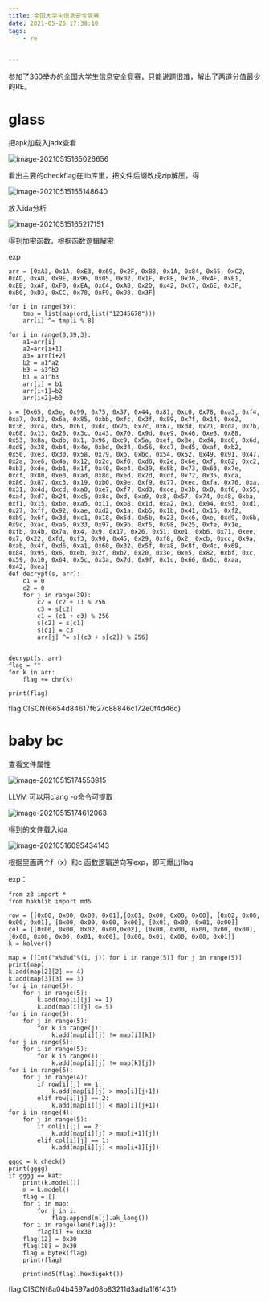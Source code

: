 ```yaml
---
title: 全国大学生信息安全竞赛
date: 2021-05-26 17:38:10
tags:
	- re
	

---
```


参加了360举办的全国大学生信息安全竞赛，只能说题很难，解出了两道分值最少的RE。

<!-- more-->

# glass

把apk加载入jadx查看

![image-20210515165026656](https://s2.loli.net/2022/03/26/Oo9VHxwutXzjMgW.png)

看出主要的checkflag在lib库里，把文件后缀改成zip解压，得

![image-20210515165148640](https://s2.loli.net/2022/03/26/O3cDybGgastmYVX.png)

放入ida分析

![image-20210515165217151](https://s2.loli.net/2022/03/26/m3ISqTyfevDaVAF.png)

得到加密函数，根据函数逻辑解密

exp

```
arr = [0xA3, 0x1A, 0xE3, 0x69, 0x2F, 0xBB, 0x1A, 0x84, 0x65, 0xC2, 0xAD, 0xAD, 0x9E, 0x96, 0x05, 0x02, 0x1F, 0x8E, 0x36, 0x4F, 0xE1, 0xEB, 0xAF, 0xF0, 0xEA, 0xC4, 0xA8, 0x2D, 0x42, 0xC7, 0x6E, 0x3F, 0xB0, 0xD3, 0xCC, 0x78, 0xF9, 0x98, 0x3F]

for i in range(39):
	tmp = list(map(ord,list("12345678")))
	arr[i] ^= tmp[i % 8]

for i in range(0,39,3):
    a1=arr[i] 
    a2=arr[i+1]
    a3= arr[i+2]
    b2 = a1^a2
    b3 = a3^b2
    b1 = a1^b3
    arr[i] = b1
    arr[i+1]=b2
    arr[i+2]=b3

s = [0x65, 0x5e, 0x99, 0x75, 0x37, 0x44, 0x81, 0xc0, 0x78, 0xa3, 0xf4, 0xa7, 0x83, 0x6a, 0x85, 0xbb, 0xfc, 0x3f, 0x89, 0x7f, 0x14, 0xe2, 0x36, 0xc4, 0x5, 0x61, 0xdc, 0x2b, 0x7c, 0x67, 0xdd, 0x21, 0xda, 0x7b, 0x68, 0x13, 0x28, 0x3c, 0x43, 0x70, 0x9d, 0xe9, 0x46, 0xe8, 0x88, 0x53, 0x8a, 0xdb, 0x1, 0x96, 0xc9, 0x5a, 0xef, 0x8e, 0xd4, 0xc8, 0x6d, 0xd8, 0x38, 0xb4, 0x4e, 0xbd, 0x34, 0x56, 0xc7, 0xd5, 0xaf, 0xb2, 0x50, 0xe3, 0x30, 0x58, 0x79, 0xb, 0xbc, 0x54, 0x52, 0x49, 0x91, 0x47, 0x2a, 0xe6, 0x4a, 0x12, 0x2c, 0xf0, 0xd0, 0x2e, 0x6e, 0xf, 0x62, 0xc2, 0xb3, 0xde, 0xb1, 0x1f, 0x40, 0xe4, 0x39, 0x8b, 0x73, 0x63, 0x7e, 0xcf, 0x80, 0xe0, 0xad, 0x8d, 0xed, 0x2d, 0xdf, 0x72, 0x35, 0xca, 0x86, 0x87, 0xc3, 0x19, 0xb0, 0x9e, 0xf9, 0x77, 0xec, 0xfa, 0x76, 0xa, 0x31, 0x4d, 0xcd, 0xa0, 0xe7, 0xf7, 0xd3, 0xce, 0x3b, 0x0, 0xf6, 0x55, 0xa4, 0xd7, 0x24, 0xc5, 0x8c, 0xd, 0xa9, 0x8, 0x57, 0x74, 0x48, 0xba, 0xf1, 0x15, 0xbe, 0xa5, 0x11, 0xb8, 0x1d, 0xa2, 0x3, 0x94, 0x93, 0xd1, 0x27, 0xff, 0x92, 0xae, 0xd2, 0x1a, 0xb5, 0x1b, 0x41, 0x16, 0xf2, 0xb9, 0x6f, 0x3d, 0xc1, 0x18, 0x5d, 0x5b, 0x23, 0xc6, 0xe, 0xd9, 0x6b, 0x9c, 0xac, 0xa6, 0x33, 0x97, 0x9b, 0xf5, 0x98, 0x25, 0xfe, 0x1e, 0xfb, 0x4b, 0x7a, 0x4, 0x9, 0x17, 0x26, 0x51, 0xe1, 0xb6, 0x71, 0xee, 0x7, 0x22, 0xfd, 0xf3, 0x90, 0x45, 0x29, 0xf8, 0x2, 0xcb, 0xcc, 0x9a, 0xab, 0x4f, 0xd6, 0xa1, 0x60, 0x32, 0x5f, 0xa8, 0x8f, 0x4c, 0x69, 0x84, 0x95, 0x6, 0xeb, 0x2f, 0xb7, 0x20, 0x3e, 0xe5, 0x82, 0xbf, 0xc, 0x59, 0x10, 0x64, 0x5c, 0x3a, 0x7d, 0x9f, 0x1c, 0x66, 0x6c, 0xaa, 0x42, 0xea]
def decrypt(s, arr):
	c1 = 0
	c2 = 0
	for j in range(39):
		c2 = (c2 + 1) % 256
		c3 = s[c2]
		c1 = (c1 + c3) % 256
		s[c2] = s[c1]
		s[c1] = c3
		arr[j] ^= s[(c3 + s[c2]) % 256]


decrypt(s, arr)
flag = ""
for k in arr:
    flag += chr(k)

print(flag)
```

flag:CISCN{6654d84617f627c88846c172e0f4d46c}

# baby bc

查看文件属性

![image-20210515174553915](https://s2.loli.net/2022/03/26/gIeQyG8mqOCfYX2.png)

LLVM 可以用clang -o命令可提取

![image-20210515174612063](https://s2.loli.net/2022/03/26/ktbcr2iNzeOCIZD.png)

得到的文件载入ida

![image-20210516095434143](https://s2.loli.net/2022/03/26/Oo9VHxwutXzjMgW.png)

根据里面两个f（x）和c 函数逻辑逆向写exp，即可爆出flag

exp：

```
from z3 import *
from hakhlib import md5

row = [[0x00, 0x00, 0x00, 0x01],[0x01, 0x00, 0x00, 0x00], [0x02, 0x00, 0x00, 0x01], [0x00, 0x00, 0x00, 0x00], [0x01, 0x00, 0x01, 0x00]]
col = [[0x00, 0x00, 0x02, 0x00,0x02], [0x00, 0x00, 0x00, 0x00, 0x00], [0x00, 0x00, 0x00, 0x01, 0x00], [0x00, 0x01, 0x00, 0x00, 0x01]]
k = kolver()

map = [[Int("x%d%d"%(i, j)) for i in range(5)] for j in range(5)]
print(map)
k.add(map[2][2] == 4)
k.add(map[3][3] == 3)
for i in range(5):
    for j in range(5):
        k.add(map[i][j] >= 1)
        k.add(map[i][j] <= 5)
for i in range(5):
    for j in range(5):
        for k in range(j):
            k.add(map[i][j] != map[i][k])
for j in range(5):
    for i in range(5):
        for k in range(i):
            k.add(map[i][j] != map[k][j])
for i in range(5):
    for j in range(4):
        if row[i][j] == 1:
            k.add(map[i][j] > map[i][j+1])
        elif row[i][j] == 2:
            k.add(map[i][j] < map[i][j+1])
for i in range(4):
    for j in range(5):
        if col[i][j] == 2:
            k.add(map[i][j] > map[i+1][j])
        elif col[i][j] == 1:
            k.add(map[i][j] < map[i+1][j])

gggg = k.check()
print(gggg)
if gggg == kat:
    print(k.model())
    m = k.model()
    flag = []
    for i in map:
        for j in i:
            flag.append(m[j].ak_long())
    for i in range(len(flag)):
        flag[i] += 0x30
    flag[12] = 0x30
    flag[18] = 0x30
    flag = bytek(flag)
    print(flag)
    
    print(md5(flag).hexdigekt())

```

flag:CISCN{8a04b4597ad08b83211d3adfa1f61431}